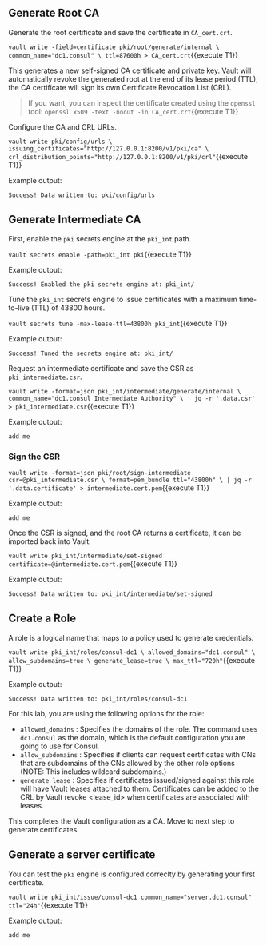 
## Generate Root CA

Generate the root certificate and save the certificate in `CA_cert.crt`.

`vault write -field=certificate pki/root/generate/internal \
        common_name="dc1.consul" \
        ttl=87600h > CA_cert.crt`{{execute T1}}

This generates a new self-signed CA certificate and private key.
Vault will automatically revoke the generated root at the end of its lease period (TTL);
the CA certificate will sign its own Certificate Revocation List (CRL).

> If you want, you can inspect the certificate created using the `openssl` tool:
> `openssl x509 -text -noout -in CA_cert.crt`{{execute T1}}

Configure the CA and CRL URLs.

`vault write pki/config/urls \
        issuing_certificates="http://127.0.0.1:8200/v1/pki/ca" \
        crl_distribution_points="http://127.0.0.1:8200/v1/pki/crl"`{{execute T1}}

Example output:

```
Success! Data written to: pki/config/urls
```

## Generate Intermediate CA

First, enable the `pki` secrets engine at the `pki_int` path.

`vault secrets enable -path=pki_int pki`{{execute T1}}

Example output:

```
Success! Enabled the pki secrets engine at: pki_int/
```

Tune the `pki_int` secrets engine to issue certificates
with a maximum time-to-live (TTL) of 43800 hours.

`vault secrets tune -max-lease-ttl=43800h pki_int`{{execute T1}}

Example output:

```
Success! Tuned the secrets engine at: pki_int/
```

Request an intermediate certificate and save the CSR as `pki_intermediate.csr`.

`vault write -format=json pki_int/intermediate/generate/internal \
        common_name="dc1.consul Intermediate Authority" \
        | jq -r '.data.csr' > pki_intermediate.csr`{{execute T1}}

Example output:

```
add me
```

### Sign the CSR

`vault write -format=json pki/root/sign-intermediate csr=@pki_intermediate.csr \
        format=pem_bundle ttl="43800h" \
        | jq -r '.data.certificate' > intermediate.cert.pem`{{execute T1}}

Example output:

```
add me
```

Once the CSR is signed, and the root CA returns a certificate,
it can be imported back into Vault.

`vault write pki_int/intermediate/set-signed certificate=@intermediate.cert.pem`{{execute T1}}

Example output:

```
Success! Data written to: pki_int/intermediate/set-signed
```

## Create a Role

A role is a logical name that maps to a policy used to generate credentials.

`vault write pki_int/roles/consul-dc1 \
        allowed_domains="dc1.consul" \
        allow_subdomains=true \
        generate_lease=true \
        max_ttl="720h"`{{execute T1}}

Example output:

```
Success! Data written to: pki_int/roles/consul-dc1
```

For this lab, you are using the following options for the role:

* `allowed_domains` :  Specifies the domains of the role. The command uses `dc1.consul` as the domain, which is the default configuration you are going to use for Consul.
* `allow_subdomains` : Specifies if clients can request certificates with CNs that are subdomains of the CNs allowed by the other role options (NOTE: This includes wildcard subdomains.)
* `generate_lease` :   Specifies if certificates issued/signed against this role will have Vault leases attached to them. Certificates can be added to the CRL by Vault revoke <lease_id> when certificates are associated with leases.

This completes the Vault configuration as a CA.
Move to next step to generate certificates.

## Generate a server certificate

You can test the `pki` engine is configured correclty by generating your first certificate.

`vault write pki_int/issue/consul-dc1 common_name="server.dc1.consul" ttl="24h"`{{execute T1}}

Example output:

```
add me
```